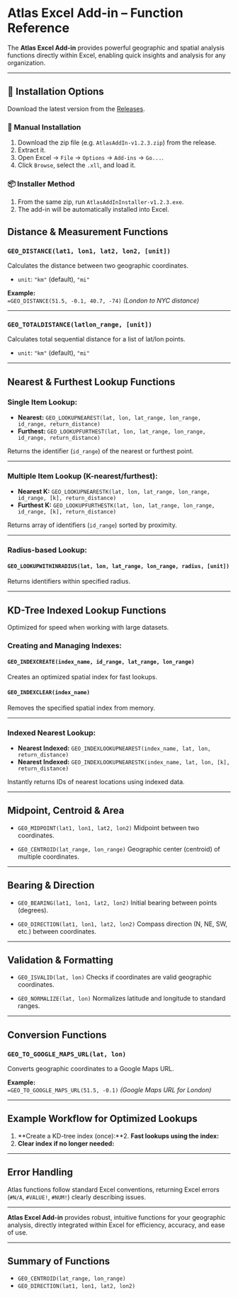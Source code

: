 # **Atlas Excel Add-in – Function Reference**

The **Atlas Excel Add-in** provides powerful geographic and spatial analysis functions directly within Excel, enabling quick insights and analysis for any organization.

---

## 🧩 Installation Options

Download the latest version from the [Releases](https://github.com/andresharpe/AtlasGeoAddin/releases).

### 🔧 Manual Installation
1. Download the zip file (e.g. `AtlasAddIn-v1.2.3.zip`) from the release.
2. Extract it.
3. Open Excel → `File` → `Options` → `Add-ins` → `Go...`.
4. Click `Browse`, select the `.xll`, and load it.

### 📦 Installer Method
1. From the same zip, run `AtlasAddInInstaller-v1.2.3.exe`.
2. The add-in will be automatically installed into Excel.


## **Distance & Measurement Functions**

### `GEO_DISTANCE(lat1, lon1, lat2, lon2, [unit])`
Calculates the distance between two geographic coordinates.
- `unit`: `"km"` (default), `"mi"`

**Example:**  
`=GEO_DISTANCE(51.5, -0.1, 40.7, -74)` *(London to NYC distance)*

---

### `GEO_TOTALDISTANCE(latlon_range, [unit])`
Calculates total sequential distance for a list of lat/lon points.
- `unit`: `"km"` (default), `"mi"`

---

## **Nearest & Furthest Lookup Functions**

### Single Item Lookup:
- **Nearest:** `GEO_LOOKUPNEAREST(lat, lon, lat_range, lon_range, id_range, return_distance)`
- **Furthest:** `GEO_LOOKUPFURTHEST(lat, lon, lat_range, lon_range, id_range, return_distance)`

Returns the identifier (`id_range`) of the nearest or furthest point.

---

### Multiple Item Lookup (K-nearest/furthest):
- **Nearest K:** `GEO_LOOKUPNEARESTK(lat, lon, lat_range, lon_range, id_range, [k], return_distance)`
- **Furthest K:** `GEO_LOOKUPFURTHESTK(lat, lon, lat_range, lon_range, id_range, [k], return_distance)`

Returns array of identifiers (`id_range`) sorted by proximity.

---

### Radius-based Lookup:
#### `GEO_LOOKUPWITHINRADIUS(lat, lon, lat_range, lon_range, radius, [unit])`
Returns identifiers within specified radius.

---

## **KD-Tree Indexed Lookup Functions**

Optimized for speed when working with large datasets.

### Creating and Managing Indexes:
#### `GEO_INDEXCREATE(index_name, id_range, lat_range, lon_range)`
Creates an optimized spatial index for fast lookups.

#### `GEO_INDEXCLEAR(index_name)`
Removes the specified spatial index from memory.

---

### Indexed Nearest Lookup:
- **Nearest Indexed:** `GEO_INDEXLOOKUPNEAREST(index_name, lat, lon, return_distance)`
- **Nearest Indexed:** `GEO_INDEXLOOKUPNEARESTK(index_name, lat, lon, [k], return_distance)`

Instantly returns IDs of nearest locations using indexed data.

---

## **Midpoint, Centroid & Area**

- `GEO_MIDPOINT(lat1, lon1, lat2, lon2)`
  Midpoint between two coordinates.
  
- `GEO_CENTROID(lat_range, lon_range)`
  Geographic center (centroid) of multiple coordinates.

---

## **Bearing & Direction**

- `GEO_BEARING(lat1, lon1, lat2, lon2)`
  Initial bearing between points (degrees).
  
- `GEO_DIRECTION(lat1, lon1, lat2, lon2)`
  Compass direction (N, NE, SW, etc.) between coordinates.

---

## **Validation & Formatting**

- `GEO_ISVALID(lat, lon)`
  Checks if coordinates are valid geographic coordinates.

- `GEO_NORMALIZE(lat, lon)`
  Normalizes latitude and longitude to standard ranges.

---

## **Conversion Functions**

### `GEO_TO_GOOGLE_MAPS_URL(lat, lon)`
Converts geographic coordinates to a Google Maps URL.

**Example:**  
`=GEO_TO_GOOGLE_MAPS_URL(51.5, -0.1)` *(Google Maps URL for London)*

---

## **Example Workflow for Optimized Lookups**

1. **Create a KD-tree index (once):**2. **Fast lookups using the index:**
3. **Clear index if no longer needed:**
---

## **Error Handling**
Atlas functions follow standard Excel conventions, returning Excel errors (`#N/A`, `#VALUE!`, `#NUM!`) clearly describing issues.

---

**Atlas Excel Add-in** provides robust, intuitive functions for your geographic analysis, directly integrated within Excel for efficiency, accuracy, and ease of use.

---

## **Summary of Functions**

- `GEO_CENTROID(lat_range, lon_range)`
- `GEO_DIRECTION(lat1, lon1, lat2, lon2)`
